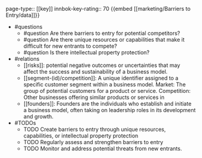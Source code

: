 page-type:: [[key]]
innbok-key-rating:: 70
{{embed [[marketing/Barriers to Entry/data]]}}
- #questions
  - #question Are there barriers to entry for potential competitors?
  - #question Are there unique resources or capabilities that make it difficult for new entrants to compete?
  - #question Is there intellectual property protection?
- #relations
  - [[risks]]: potential negative outcomes or uncertainties that may affect the success and sustainability of a business model.
  - [[segment-(id)/competition]]: A unique identifier assigned to a specific customer segment within a business model. Market: The group of potential customers for a product or service. Competition: Other businesses offering similar products or services in
  - [[founders]]: Founders are the individuals who establish and initiate a business model, often taking on leadership roles in its development and growth.
- #TODOs
  - TODO Create barriers to entry through unique resources, capabilities, or intellectual property protection
  - TODO  Regularly assess and strengthen barriers to entry
  - TODO  Monitor and address potential threats from new entrants.



